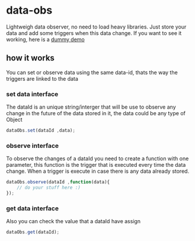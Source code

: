# data-obs  
Lightweigh data observer, no need to load heavy libraries. Just store your data and add some triggers when this data change. If you want to see it working, here is a [dummy demo](http://lmettini.github.io/data-obs-demo/)

## how it works
You can set or observe data using the same data-id, thats the way the triggers are linked to the data
### set data interface
The dataId is an unique string/interger that will be use to observe any change in the future of the data stored in it, the data could be any type of Object
```javascript
dataObs.set(dataId ,data);
```
### observe interface
To observe the changes of a dataId you need to create a function with one parameter, this function is the trigger that is executed every time the data change. When a trigger is execute in case there is any data already stored.
```javascript
dataObs.observe(dataId ,function(data){
    // do your stuff here :)
});
```
### get data interface
Also you can check the value that a dataId have assign
```javascript
dataObs.get(dataId);
```